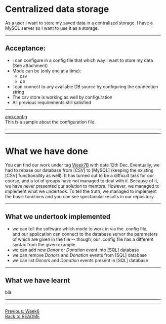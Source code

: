 # Centralized data storage

As a user I want to store my saved data in a centralized storage. I have a MySQL server so I want to use it as a storage.

-------------

## Acceptance:

* I can configure in a config file that which way I want to store my data (See attachment)
* Mode can be (only one at a time):
  * csv
  * db
* I can connect to any available DB source by configuring the connection string
* The csv store is working as well by configuration
* All previous requirements still satisfied

------------

[app.config](app.config)  
This is a sample about the configuration file.

-------------------------------------------------------
-------------------------------------------------------

# What we have done

You can find our work under tag [Week7B](https://github.com/KoicsD/CharliesAngels/tree/Week7B) with date 12th Dec.
Eventually, we had to rebase our database from [CSV] to [MySQL] (keeping the existing [CSV] functionallity as well).
It has turned out to be a difficult task for our course, and a lot of groups have not managed to deal with it.
Because of it, we have never presented our solution to mentors.
However, we managed to implement what we undertook.
To tell the truth, we managed to implement the basic functions and you can see spectacular results in our repository.

-------------------------

## What we undertook implemented
* we can tell the software which mode to work in via the .config file,  
  and our application can connect to the database server the parameters of which are given in the file
  -- though, our .config file has a different syntax from the given example
* we can add new *Donor* or *Donation* event into [SQL] database
* we can remove *Donor*s and *Donation* events from [SQL] database
* we can list *Donor*s and *Donation* events present in [SQL] database

-------------------------

## What we have learnt

bla

-------------------------------------------------------
-------------------------------------------------------

[Previous: Week6](OrdersWeek6.md)  
[Back to README](../README.md)
